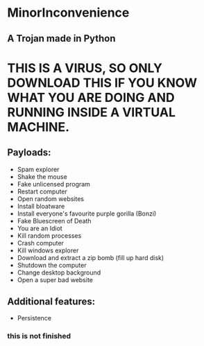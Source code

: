 # MinorInconvenience
## A Trojan made in Python
# THIS IS A VIRUS, SO ONLY DOWNLOAD THIS IF YOU KNOW WHAT YOU ARE DOING AND RUNNING INSIDE A VIRTUAL MACHINE.
## Payloads:
- Spam explorer
- Shake the mouse
- Fake unlicensed program
- Restart computer
- Open random websites
- Install bloatware
- Install everyone's favourite purple gorilla (Bonzi)
- Fake Bluescreen of Death
- You are an Idiot
- Kill random processes
- Crash computer
- Kill windows explorer
- Download and extract a zip bomb (fill up hard disk)
- Shutdown the computer
- Change desktop background
- Open a super bad website
## Additional features:
- Persistence

### this is not finished
